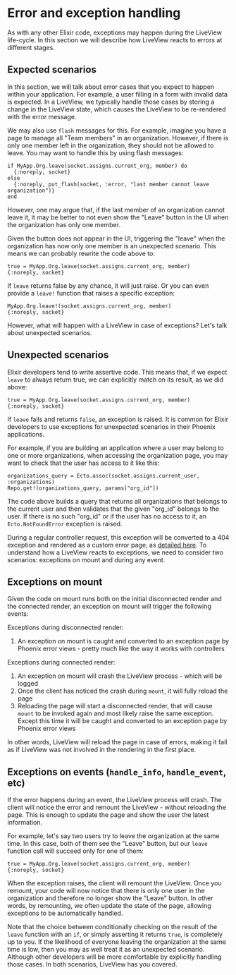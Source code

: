 # Error and exception handling

As with any other Elixir code, exceptions may happen during the LiveView
life-cycle. In this section we will describe how LiveView reacts to errors
at different stages.

## Expected scenarios

In this section, we will talk about error cases that you expect to happen
within your application. For example, a user filling in a form with invalid
data is expected. In a LiveView, we typically handle those cases by storing
a change in the LiveView state, which causes the LiveView to be re-rendered
with the error message.

We may also use `flash` messages for this. For example, imagine you have a
page to manage all "Team members" in an organization. However, if there is
only one member left in the organization, they should not be allowed to
leave. You may want to handle this by using flash messages:

    if MyApp.Org.leave(socket.assigns.current_org, member) do
      {:noreply, socket}
    else
      {:noreply, put_flash(socket, :error, "last member cannot leave organization")}
    end

However, one may argue that, if the last member of an organization cannot
leave it, it may be better to not even show the "Leave" button in the UI
when the organization has only one member.

Given the button does not appear in the UI, triggering the "leave" when
the organization has now only one member is an unexpected scenario. This
means we can probably rewrite the code above to:

    true = MyApp.Org.leave(socket.assigns.current_org, member)
    {:noreply, socket}

If `leave` returns false by any chance, it will just raise. Or you can
even provide a `leave!` function that raises a specific exception:

    MyApp.Org.leave!(socket.assigns.current_org, member)
    {:noreply, socket}

However, what will happen with a LiveView in case of exceptions?
Let's talk about unexpected scenarios.

## Unexpected scenarios

Elixir developers tend to write assertive code. This means that, if we
expect `leave` to always return true, we can explicitly match on its
result, as we did above:

    true = MyApp.Org.leave(socket.assigns.current_org, member)
    {:noreply, socket}

If `leave` fails and returns `false`, an exception is raised. It is common
for Elixir developers to use exceptions for unexpected scenarios in their
Phoenix applications.

For example, if you are building an application where a user may belong to
one or more organizations, when accessing the organization page, you may want to
check that the user has access to it like this:

    organizations_query = Ecto.assoc(socket.assigns.current_user, :organizations)
    Repo.get!(organizations_query, params["org_id"])

The code above builds a query that returns all organizations that belongs to
the current user and then validates that the given "org_id" belongs to the
user. If there is no such "org_id" or if the user has no access to it, an
`Ecto.NotFoundError` exception is raised.

During a regular controller request, this exception will be converted to a
404 exception and rendered as a custom error page, as
[detailed here](https://hexdocs.pm/phoenix/custom_error_pages.html).
To understand how a LiveView reacts to exceptions, we need to consider two
scenarios: exceptions on mount and during any event.

## Exceptions on mount

Given the code on mount runs both on the initial disconnected render and the
connected render, an exception on mount will trigger the following events:

Exceptions during disconnected render:

  1. An exception on mount is caught and converted to an exception page
    by Phoenix error views - pretty much like the way it works with controllers

Exceptions during connected render:

  1. An exception on mount will crash the LiveView process - which will be logged
  2. Once the client has noticed the crash during `mount`, it will fully reload the page
  3. Reloading the page will start a disconnected render, that will cause `mount`
    to be invoked again and most likely raise the same exception. Except this time
    it will be caught and converted to an exception page by Phoenix error views

In other words, LiveView will reload the page in case of errors, making it
fail as if LiveView was not involved in the rendering in the first place.

## Exceptions on events (`handle_info`, `handle_event`, etc)

If the error happens during an event, the LiveView process will crash. The client
will notice the error and remount the LiveView - without reloading the page. This
is enough to update the page and show the user the latest information.

For example, let's say two users try to leave the organization at the same time.
In this case, both of them see the "Leave" button, but our `leave` function call
will succeed only for one of them:

    true = MyApp.Org.leave(socket.assigns.current_org, member)
    {:noreply, socket}

When the exception raises, the client will remount the LiveView. Once you remount,
your code will now notice that there is only one user in the organization and
therefore no longer show the "Leave" button. In other words, by remounting,
we often update the state of the page, allowing exceptions to be automatically
handled.

Note that the choice between conditionally checking on the result of the `leave`
function with an `if`, or simply asserting it returns `true`, is completely
up to you. If the likelihood of everyone leaving the organization at the same
time is low, then you may as well treat it as an unexpected scenario. Although
other developers will be more comfortable by explicitly handling those cases.
In both scenarios, LiveView has you covered.
